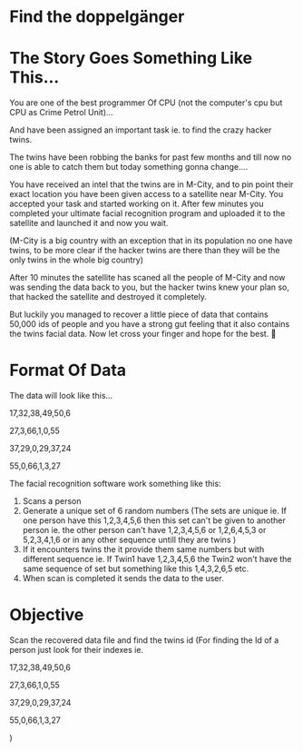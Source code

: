 # Find the doppelgänger

# The Story Goes Something Like This... 
You are one of the best programmer Of CPU (not the computer's cpu but CPU as Crime Petrol Unit)...

And have been assigned an important task ie. to find the crazy hacker twins. 

The twins have been robbing the banks for past few months and till now no one is able to catch them but today something gonna change.... 

You have received an intel that the twins are in M-City, and to pin point their exact location you have been given access to a satellite near M-City. 
You accepted your task and started working on it. After few minutes you completed your ultimate facial recognition program and uploaded it to the satellite and launched it and now you wait.

(M-City is a big country with an exception that in its population no one have twins, to be more clear if the hacker twins are there than they will be the only twins in the whole big country) 

After 10 minutes the satellite has scaned all the people of M-City and now was sending the data back to you, but the hacker twins knew your plan so, that hacked the satellite and destroyed it completely.

But luckily you managed to recover a little piece of data that contains 50,000 ids of people and you have a strong gut feeling that it also contains the twins facial data. Now let cross your finger and hope for the best. 🤞

# Format Of Data
The data will look like this...

17,32,38,49,50,6

27,3,66,1,0,55

37,29,0,29,37,24

55,0,66,1,3,27

The facial recognition software work something like this:

1. Scans a person 
2. Generate a unique set of 6 random numbers (The sets are unique ie. If one person have this 1,2,3,4,5,6 then this set can't be given to another person ie. the other person can't have 1,2,3,4,5,6 or 1,2,6,4,5,3 or 5,2,3,4,1,6 or in any other sequence untill they are twins )
3. If it encounters twins the it provide them same numbers but with different sequence ie. If Twin1 have 1,2,3,4,5,6 the Twin2 won't have the same sequence of set but something like this 1,4,3,2,6,5 etc.
4. When scan is completed it sends the data to the user.

# Objective
Scan the recovered data file and find the twins id 
(For finding the Id of a person just look for their indexes ie.

17,32,38,49,50,6 

27,3,66,1,0,55

37,29,0,29,37,24

55,0,66,1,3,27

)

